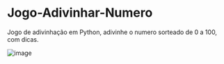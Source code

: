 # Jogo-Adivinhar-Numero
Jogo de adivinhação em Python, adivinhe o numero sorteado de 0 a 100, com dicas.

![image](https://user-images.githubusercontent.com/28829228/192073450-a169f682-384e-4d9b-aae0-8927f5b569a8.png)
